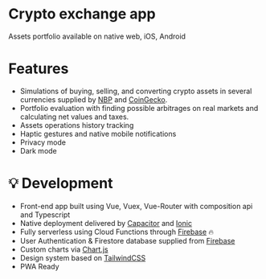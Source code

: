 # Crypto exchange app
Assets portfolio available on native web, iOS, Android

# Features
 * Simulations of buying, selling, and converting crypto assets in several currencies supplied by [NBP](https://api.nbp.pl/) and [CoinGecko](https://www.coingecko.com/en/api).
 * Portfolio evaluation with finding possible arbitrages on real markets and calculating net values and taxes.
 * Assets operations history tracking
 * Haptic gestures and native mobile notifications
 * Privacy mode
 * Dark mode

# 💡 Development
 * Front-end app built using Vue, Vuex, Vue-Router with composition api and Typescript
 * Native deployment delivered by [Capacitor](https://capacitorjs.com/) and [Ionic](https://ionicframework.com/)
 * Fully serverless using Cloud Functions through [Firebase](https://firebase.google.com/) 🔥
 * User Authentication & Firestore database supplied from [Firebase](https://firebase.google.com/)
 * Custom charts via [Chart.js](https://www.chartjs.org/)
 * Design system based on [TailwindCSS](https://tailwindcss.com/)
 * PWA Ready
